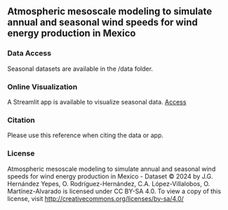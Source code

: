 ## Atmospheric mesoscale modeling to simulate annual and seasonal wind speeds for wind energy production in Mexico

### Data Access
Seasonal datasets are available in the /data folder.

### Online Visualization
A Streamlit app is available to visualize seasonal data.
[Access](https://mexico-wrf-ws.streamlit.app)

### Citation
Please use this reference when citing the data or app.

### License
Atmospheric mesoscale modeling to simulate annual and seasonal wind speeds for wind energy production in Mexico - Dataset © 2024 by J.G. Hernández Yepes, O. Rodríguez-Hernández, C.A. López-Villalobos, O. Martínez-Alvarado is licensed under CC BY-SA 4.0. To view a copy of this license, visit http://creativecommons.org/licenses/by-sa/4.0/
